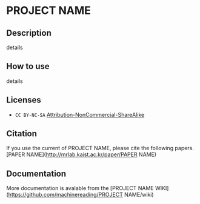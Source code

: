 # PROJECT NAME

## Description

details

## How to use

details

## Licenses

* `CC BY-NC-SA` [Attribution-NonCommercial-ShareAlike](https://creativecommons.org/licenses/by-nc-sa/2.0/)

## Citation

If you use the current of PROJECT NAME, please cite the following papers.
[PAPER NAME](http://mrlab.kaist.ac.kr/paper/PAPER NAME)

## Documentation

More documentation is avalable from the [PROJECT NAME WIKI](https://github.com/machinereading/PROJECT NAME/wiki)
